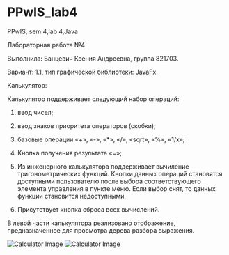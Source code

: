# PPwIS_lab4
PPwIS, sem 4,lab 4,Java

Лабораторная работа №4

Выполнила: Банцевич Ксения Андреевна, группа 821703.

Вариант: 1.1, тип графической библиотеки: JavaFx.

Калькулятор:

Калькулятор поддерживает следующий набор операций:

1. ввод чисел;

2. ввод знаков приоритета операторов (скобки);

3. базовые операции «+», «-», «*», «/», «sqrt», «%», «1/x»;

4. Кнопка получения результата «=»;

5. Из инженерного калькулятора  поддерживает вычиление тригонометрических функций.
Кнопки данных операций становятся доступными пользователю после выбора соответствующего элемента управления в пункте меню. Если выбор снят, то данных функции становится недоступными.

6.  Присутствует кнопка сброса всех вычислений. 

В левой части калькулятора реализовано отображение, предназначенное для просмотра дерева разбора выражения.

![Calculator Image](https://github.com/KsenyaBantsevich/PPwIS_lab4/raw/dev/calc.JPG)
![Calculator Image](https://github.com/KsenyaBantsevich/PPwIS_lab4/raw/dev/calculator.JPG)

